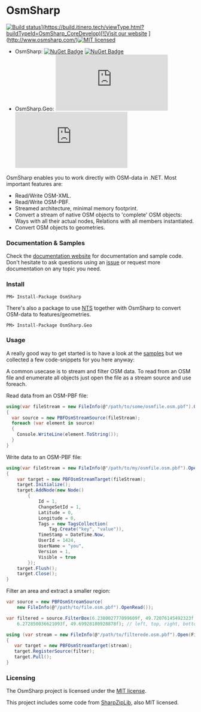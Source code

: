 # OsmSharp

[![Build status](http://build.itinero.tech:8080/app/rest/builds/buildType:(id:OsmSharp_CoreDevelop)/statusIcon)](https://build.itinero.tech/viewType.html?buildTypeId=OsmSharp_CoreDevelop)[![Visit our website](https://img.shields.io/badge/website-osmsharp.com-020031.svg) ](http://www.osmsharp.com/)[![MIT licensed](https://img.shields.io/badge/license-MIT-blue.svg)](https://github.com/OsmSharp/core/blob/develop/LICENSE.md)  

- OsmSharp: [![NuGet Badge](https://buildstats.info/nuget/OsmSharp)](https://www.nuget.org/packages/OsmSharp/) [![NuGet Badge](https://buildstats.info/nuget/OsmSharp?includePreReleases=true)](https://www.nuget.org/packages/OsmSharp)  
- OsmSharp.Geo: [![NuGet Badge](https://buildstats.info/nuget/OsmSharp.Geo)](https://www.nuget.org/packages/OsmSharp.Geo) [![NuGet Badge](https://buildstats.info/nuget/OsmSharp.Geo?includePreReleases=true)](https://www.nuget.org/packages/OsmSharp.Geo)  

OsmSharp enables you to work directly with OSM-data in .NET. Most important features are:

- Read/Write OSM-XML.
- Read/Write OSM-PBF.
- Streamed architecture, minimal memory footprint.
- Convert a stream of native OSM objects to 'complete' OSM objects: Ways with all their actual nodes, Relations with all members instantiated.
- Convert OSM objects to geometries.

### Documentation & Samples

Check the [documentation website](http://docs.itinero.tech/docs/osmsharp/index.html) for documentation and sample code. Don't hesitate to ask questions using an [issue](https://github.com/osmsharp/core/issues) or request more documentation on any topic you need.

### Install

    PM> Install-Package OsmSharp
    
There's also a package to use [NTS](https://github.com/NetTopologySuite/) together with OsmSharp to convert OSM-data to features/geometries.

    PM> Install-Package OsmSharp.Geo

### Usage

A really good way to get started is to have a look at the [samples](https://github.com/OsmSharp/core/tree/master/samples) but we collected a few code-snippets for you here anyway:

A common usecase is to stream and filter OSM data. To read from an OSM file and enumerate all objects just open the file as a stream source and use foreach.

Read data from an OSM-PBF file:

```csharp
using(var fileStream = new FileInfo(@"/path/to/some/osmfile.osm.pbf").OpenRead())
{
  var source = new PBFOsmStreamSource(fileStream);
  foreach (var element in source)
  {
    Console.WriteLine(element.ToString());
  }
}
```

Write data to an OSM-PBF file:

```csharp
using(var fileStream = new FileInfo(@"/path/to/my/osmfile.osm.pbf").OpenRead())
{
	var target = new PBFOsmStreamTarget(fileStream);
	target.Initialize();
	target.AddNode(new Node()
		{
			Id = 1,
			ChangeSetId = 1,
			Latitude = 0,
			Longitude = 0,
			Tags = new TagsCollection(
				Tag.Create("key", "value")),
			TimeStamp = DateTime.Now,
			UserId = 1424,
			UserName = "you",
			Version = 1,
			Visible = true
		});
	target.Flush();
	target.Close();
}
```

Filter an area and extract a smaller region:

```csharp
var source = new PBFOsmStreamSource(
	new FileInfo(@"/path/to/file.osm.pbf").OpenRead());

var filtered = source.FilterBox(6.238002777099609f, 49.72076145492323f, 
	6.272850036621093f, 49.69928180928878f); // left, top, right, bottom

using (var stream = new FileInfo(@"/path/to/filterede.osm.pbf").Open(FileMode.Create, FileAccess.ReadWrite))
{
   var target = new PBFOsmStreamTarget(stream);
   target.RegisterSource(filter);
   target.Pull();
}
```

### Licensing

The OsmSharp project is licensed under the [MIT license](https://github.com/OsmSharp/core/blob/master/LICENSE.md).

This project includes some code from [SharpZipLib](https://github.com/icsharpcode/SharpZipLib), also MIT licensed.